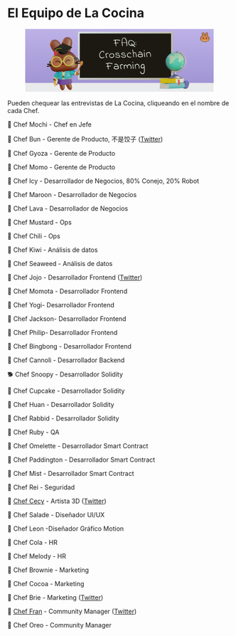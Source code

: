 # El Equipo de La Cocina

<figure><img src="../.gitbook/assets/image (1) (4) (1).png" alt=""><figcaption></figcaption></figure>

Pueden chequear las entrevistas de La Cocina, cliqueando en el nombre de cada Chef.

🐰 Chef Mochi - Chef en Jefe

🐰 Chef Bun - Gerente de Producto, 不是饺子 ([Twitter](http://twitter.com/chef\_bun\_pcs))

🐰 Chef Gyoza - Gerente de Producto

🐰 Chef Momo - Gerente de Producto

🐰 Chef Icy - Desarrollador de Negocios, 80% Conejo, 20% Robot

🐰 Chef Maroon - Desarrollador de Negocios

🐰 Chef Lava - Desarrollador de Negocios

🐰 Chef Mustard - Ops

🐰 Chef Chili - Ops

🐰 Chef Kiwi - Análisis de datos

🐰 Chef Seaweed - Análisis de datos

🐰 Chef Jojo - Desarrollador Frontend ([Twitter](https://twitter.com/0xchefjojo))

🐰 Chef Momota - Desarrollador Frontend

🐰 Chef Yogi- Desarrollador Frontend

🐰 Chef Jackson- Desarrollador Frontend

🐰 Chef Philip- Desarrollador Frontend

🐰 Chef Bingbong - Desarrollador Frontend

🐰 Chef Cannoli - Desarrollador Backend

🐕 Chef Snoopy - Desarrollador Solidity

🐰 Chef Cupcake - Desarrollador Solidity

🐰 Chef Huan - Desarrollador Solidity

🐰 Chef Rabbid - Desarrollador Solidity

🐰 Chef Ruby - QA

🐰 Chef Omelette - Desarrollador Smart Contract

🐰 Chef Paddington - Desarrollador Smart Contract

🐰 Chef Mist - Desarrollador Smart Contract

🐰 Chef Rei - Seguridad

🐰 [Chef Cecy](https://medium.com/pancakeswap/chef-cecy-la-m%C3%A1gica-artista-3d-que-hace-esponjosos-conejitos-cf1afd8538b7) - Artista 3D ([Twitter](https://twitter.com/Cecymeade))

🐰 Chef Salade - Diseñador UI/UX

🐰 Chef Leon -Diseñador Gráfico Motion

🐰 Chef Cola - HR

🐰 Chef Melody - HR

🐰 Chef Brownie - Marketing

🐰 Chef Cocoa - Marketing

🐰 Chef Brie - Marketing ([Twitter](https://twitter.com/chef\_brie))

🧉 [Chef Fran](https://medium.com/pancakeswap/entrevistas-en-la-cocina-chef-fran-el-community-manager-que-ama-el-mate-b32f687963e5) - Community Manager ([Twitter](https://twitter.com/ChefFranPS))

🐰 Chef Oreo - Community Manager
